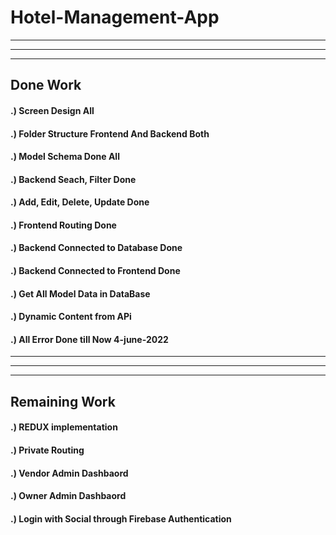 # Hotel-Management-App

------------------------------------------------------------------------------
------------------------------------------------------------------------------
------------------------------------------------------------------------------


## Done Work
#### .) Screen Design All
#### .) Folder Structure Frontend And Backend Both
#### .) Model Schema Done All
#### .) Backend Seach, Filter Done
#### .) Add, Edit, Delete, Update Done
#### .) Frontend Routing Done
#### .) Backend Connected to Database Done
#### .) Backend Connected to Frontend Done
#### .) Get All Model Data in DataBase
#### .) Dynamic Content from APi 
#### .) All Error Done till Now 4-june-2022


------------------------------------------------------------------------------
------------------------------------------------------------------------------
------------------------------------------------------------------------------



## Remaining Work 
#### .) REDUX implementation
#### .) Private Routing
#### .) Vendor Admin Dashbaord
#### .) Owner Admin Dashbaord
#### .) Login with Social through Firebase Authentication 
